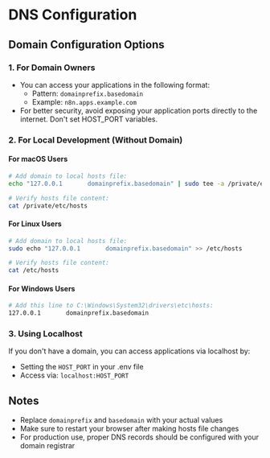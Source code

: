 # DNS Configuration

## Domain Configuration Options

### 1. For Domain Owners
- You can access your applications in the following format:
  - Pattern: `domainprefix.basedomain`
  - Example: `n8n.apps.example.com`
- For better security, avoid exposing your application ports directly to the internet. Don't set HOST_PORT variables. 

### 2. For Local Development (Without Domain)

#### For macOS Users
```bash
# Add domain to local hosts file:
echo "127.0.0.1       domainprefix.basedomain" | sudo tee -a /private/etc/hosts

# Verify hosts file content:
cat /private/etc/hosts
```

#### For Linux Users
```bash
# Add domain to local hosts file:
sudo echo "127.0.0.1       domainprefix.basedomain" >> /etc/hosts

# Verify hosts file content:
cat /etc/hosts
```

#### For Windows Users
```bash
# Add this line to C:\Windows\System32\drivers\etc\hosts:
127.0.0.1       domainprefix.basedomain
```

### 3. Using Localhost
If you don't have a domain, you can access applications via localhost by:
- Setting the `HOST_PORT` in your .env file
- Access via: `localhost:HOST_PORT`

## Notes
- Replace `domainprefix` and `basedomain` with your actual values
- Make sure to restart your browser after making hosts file changes
- For production use, proper DNS records should be configured with your domain registrar 